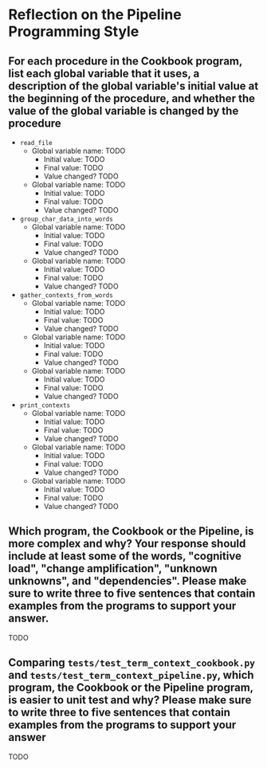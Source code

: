 # Reflection on the Pipeline Programming Style

## For each procedure in the Cookbook program, list each global variable that it uses, a description of the global variable's initial value at the beginning of the procedure, and whether the value of the global variable is changed by the procedure

- `read_file`
  - Global variable name: TODO
    - Initial value: TODO
    - Final value: TODO
    - Value changed? TODO
  - Global variable name: TODO
    - Initial value: TODO
    - Final value: TODO
    - Value changed? TODO
- `group_char_data_into_words`
  - Global variable name: TODO
    - Initial value: TODO
    - Final value: TODO
    - Value changed? TODO
  - Global variable name: TODO
    - Initial value: TODO
    - Final value: TODO
    - Value changed? TODO
- `gather_contexts_from_words`
  - Global variable name: TODO
    - Initial value: TODO
    - Final value: TODO
    - Value changed? TODO
  - Global variable name: TODO
    - Initial value: TODO
    - Final value: TODO
    - Value changed? TODO
  - Global variable name: TODO
    - Initial value: TODO
    - Final value: TODO
    - Value changed? TODO
- `print_contexts`
  - Global variable name: TODO
    - Initial value: TODO
    - Final value: TODO
    - Value changed? TODO
  - Global variable name: TODO
    - Initial value: TODO
    - Final value: TODO
    - Value changed? TODO
  - Global variable name: TODO
    - Initial value: TODO
    - Final value: TODO
    - Value changed? TODO

## Which program, the Cookbook or the Pipeline, is more complex and why? Your response should include at least some of the words, "cognitive load", "change amplification", "unknown unknowns", and "dependencies". Please make sure to write three to five sentences that contain examples from the programs to support your answer.

TODO

## Comparing `tests/test_term_context_cookbook.py` and `tests/test_term_context_pipeline.py`, which program, the Cookbook or the Pipeline program, is easier to unit test and why? Please make sure to write three to five sentences that contain examples from the programs to support your answer

TODO
